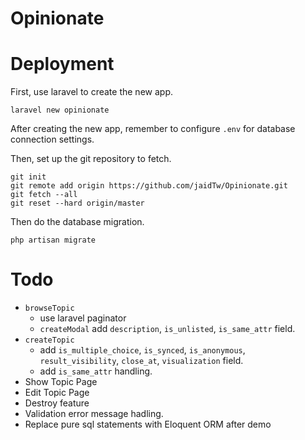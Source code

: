 # Opinionate

# Deployment
First, use laravel to create the new app.

```
laravel new opinionate
```

After creating the new app, remember to configure `.env` for database connection settings.

Then, set up the git repository to fetch.

```
git init
git remote add origin https://github.com/jaidTw/Opinionate.git
git fetch --all
git reset --hard origin/master
```

Then do the database migration.

```
php artisan migrate
```

# Todo
* `browseTopic`
    * use laravel paginator
    * `createModal` add `description`, `is_unlisted`, `is_same_attr` field.
* `createTopic`
    * add `is_multiple_choice`, `is_synced`, `is_anonymous`, `result_visibility`, `close_at`, `visualization` field.
    * add `is_same_attr` handling.
* Show Topic Page
* Edit Topic Page
* Destroy feature
* Validation error message hadling.
* Replace pure sql statements with Eloquent ORM after demo